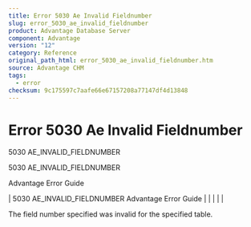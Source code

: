 ```yaml
---
title: Error 5030 Ae Invalid Fieldnumber
slug: error_5030_ae_invalid_fieldnumber
product: Advantage Database Server
component: Advantage
version: "12"
category: Reference
original_path_html: error_5030_ae_invalid_fieldnumber.htm
source: Advantage CHM
tags:
  - error
checksum: 9c175597c7aafe66e67157208a77147df4d13848
---
```


# Error 5030 Ae Invalid Fieldnumber

5030 AE\_INVALID\_FIELDNUMBER

5030 AE\_INVALID\_FIELDNUMBER

Advantage Error Guide

| 5030 AE\_INVALID\_FIELDNUMBER  Advantage Error Guide |  |  |  |  |

The field number specified was invalid for the specified table.
